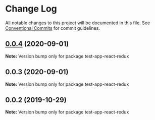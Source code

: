 # Change Log

All notable changes to this project will be documented in this file.
See [Conventional Commits](https://conventionalcommits.org) for commit guidelines.

## [0.0.4](https://github.com/trufflesuite/drizzle/compare/test-app-react-redux@0.0.3...test-app-react-redux@0.0.4) (2020-09-01)

**Note:** Version bump only for package test-app-react-redux





## 0.0.3 (2020-09-01)

**Note:** Version bump only for package test-app-react-redux





## 0.0.2 (2019-10-29)

**Note:** Version bump only for package test-app-react-redux
